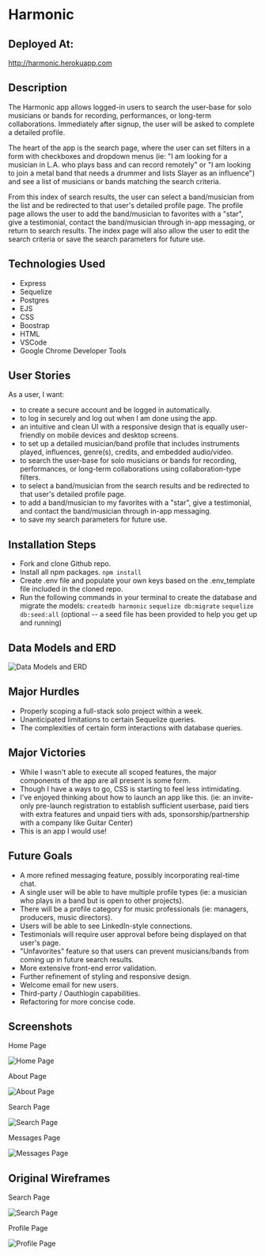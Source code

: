 # Harmonic

## Deployed At:
http://harmonic.herokuapp.com

## Description

The Harmonic app allows logged-in users to search the user-base for solo musicians or bands for recording, performances, or long-term collaborations. Immediately after signup, the user will be asked to complete a detailed profile. 

The heart of the app is the search page, where the user can set filters in a form with checkboxes and dropdown menus (ie: "I am looking for a musician in L.A. who plays bass and can record remotely"  or "I am looking to join a metal band that needs a drummer and lists Slayer as an influence") and see a list of musicians or bands matching the search criteria. 

From this index of search results, the user can select a band/musician from the list and be redirected to that user's detailed profile page. The profile page allows the user to add the band/musician to favorites with a "star", give a testimonial, contact the band/musician through in-app messaging, or return to search results. The index page will also allow the user to edit the search criteria or save the search parameters for future use.


## Technologies Used
- Express
- Sequelize
- Postgres
- EJS
- CSS
- Boostrap
- HTML
- VSCode
- Google Chrome Developer Tools

## User Stories
As a user, I want:

- to create a secure account and be logged in automatically. 
- to log in securely and log out when I am done using the app.
- an intuitive and clean UI with a responsive design that is equally user-friendly on mobile devices and desktop screens.
- to set up a detailed musician/band profile that includes instruments played, influences, genre(s), credits, and embedded audio/video.
- to search the user-base for solo musicians or bands for recording, performances, or long-term collaborations using collaboration-type filters.
- to select a band/musician from the search results and be redirected to that user's detailed profile page.
- to add a band/musician to my favorites with a "star", give a testimonial, and contact the band/musician through in-app messaging.
- to save my search parameters for future use.


## Installation Steps
- Fork and clone Github repo. 
- Install all npm packages. ```npm install```
- Create .env file and populate your own keys based on the .env_template file included in the cloned repo.
- Run the following commands in your terminal to create the database and migrate the models:
  ```createdb harmonic```
  ```sequelize db:migrate```
  ```sequelize db:seed:all``` (optional -- a seed file has been provided to help you get up and running)


## Data Models and ERD

![Data Models and ERD](https://i.imgur.com/lhjZxMb.png)


## Major Hurdles
- Properly scoping a full-stack solo project within a week. 
- Unanticipated limitations to certain Sequelize queries. 
- The complexities of certain form interactions with database queries. 

## Major Victories
- While I wasn't able to execute all scoped features, the major components of the app are all present is some form. 
- Though I have a ways to go, CSS is starting to feel less intimidating.
- I've enjoyed thinking about how to launch an app like this. (ie: an invite-only pre-launch registration to establish sufficient userbase, paid tiers with extra features and unpaid tiers with ads, sponsorship/partnership with a company like Guitar Center)
- This is an app I would use!

## Future Goals
- A more refined messaging feature, possibly incorporating real-time chat. 
- A single user will be able to have multiple profile types (ie: a musician who plays in a band but is open to other projects). 
- There will be a profile category for music professionals (ie: managers, producers, music directors).
- Users will  be able to see LinkedIn-style connections.
- Testimonials will require user approval before being displayed on that user's page.
- "Unfavorites" feature so that users can prevent musicians/bands from coming up in future search results. 
- More extensive front-end error validation.
- Further refinement of styling and responsive design.
- Welcome email for new users.
- Third-party / Oauthlogin capabilities.
- Refactoring for more concise code.




## Screenshots

Home Page

![Home Page](https://i.imgur.com/GyMNY8y.jpg)


About Page

![About Page](https://i.imgur.com/srlpM2U.jpg)

Search Page

![Search Page](https://i.imgur.com/pOmyHIC.jpg)


Messages Page

![Messages Page](https://i.imgur.com/IEEOVSs.png)



## Original Wireframes

Search Page

![Search Page](https://i.imgur.com/6quKZP2.jpg)

Profile Page

![Profile Page](https://i.imgur.com/UtTT2Tp.jpg)